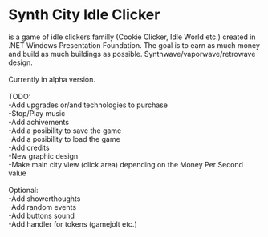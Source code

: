 # Synth City Idle Clicker
is a game of idle clickers familly (Cookie Clicker, Idle World etc.) created in .NET Windows Presentation Foundation. The goal is to earn as much money and build as much buildings as possible. Synthwave/vaporwave/retrowave design. </br>
</br>
Currently in alpha version.</br>
</br>
TODO:</br>
-Add upgrades or/and technologies to purchase </br>
-Stop/Play music</br>
-Add achivements</br>
-Add a posibility to save the game</br>
-Add a posibility to load the game</br>
-Add credits</br>
-New graphic design</br>
-Make main city view (click area) depending on the Money Per Second value</br>
</br>
Optional:</br>
-Add showerthoughts</br>
-Add random events</br>
-Add buttons sound</br>
-Add handler for tokens (gamejolt etc.)</br>

